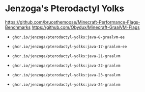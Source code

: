 # Jenzoga's Pterodactyl Yolks

https://github.com/brucethemoose/Minecraft-Performance-Flags-Benchmarks
https://github.com/Obydux/Minecraft-GraalVM-Flags

-   `ghcr.io/jenzoga/pterodactyl-yolks:java-8-graalvm-ee`
-   `ghcr.io/jenzoga/pterodactyl-yolks:java-17-graalvm-ee`

-   `ghcr.io/jenzoga/pterodactyl-yolks:java-21-graalvm`
-   `ghcr.io/jenzoga/pterodactyl-yolks:java-22-graalvm`
-   `ghcr.io/jenzoga/pterodactyl-yolks:java-23-graalvm`
-   `ghcr.io/jenzoga/pterodactyl-yolks:java-24-graalvm `
